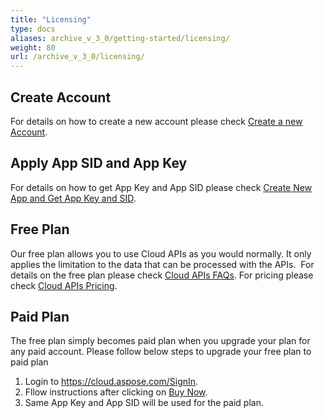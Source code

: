 ```yaml
---
title: "Licensing"
type: docs
aliases: archive_v_3_0/getting-started/licensing/
weight: 80
url: /archive_v_3_0/licensing/
---
```


## **Create Account**
For details on how to create a new account please check [Create a new Account](https://docs.aspose.cloud/total/creating-and-managing-account).
## **Apply App SID and App Key**
For details on how to get App Key and App SID please check [Create New App and Get App Key and SID](https://docs.aspose.cloud/total/create-new-app-and-get-app-key-and-sid/).
## **Free Plan**
Our free plan allows you to use Cloud APIs as you would normally. It only applies the limitation to the data that can be processed with the APIs.  For details on the free plan please check [Cloud APIs FAQs](https://purchase.aspose.cloud/policies/faq). For pricing please check [Cloud APIs Pricing](https://purchase.aspose.cloud/pricing).
## **Paid Plan**
The free plan simply becomes paid plan when you upgrade your plan for any paid account. Please follow below steps to upgrade your free plan to paid plan 

1. Login to <https://cloud.aspose.com/SignIn>.
2. Fllow instructions after clicking on [Buy Now](https://dashboard.aspose.cloud/#/plan).
3. Same App Key and App SID will be used for the paid plan.




